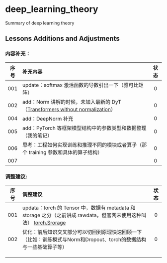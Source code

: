 # deep_learning_theory
Summary of deep learning theory



## Lessons Additions and Adjustments

### 内容补充：

| 序号 | 补充内容                                                     | 状态 |
| :--: | :----------------------------------------------------------- | :--: |
| 001  | update：softmax 激活函数的导数引出一下（雅可比矩阵）         |  0   |
| 002  | add：Norm 讲解的时候，未加入最新的 DyT（[Transformers without normalization](https://yiyibooks.cn/arxiv/2503.10622v1/index.html)） |  0   |
| 004  | add：DeepNorm 补充                                           |  0   |
| 005  | add：PyTorch 等框架模型结构中的参数类型和数据整理（我的笔记） |  0   |
| 006  | 思考：工程如何实现训练和推理不同的模块或者算子（那个 training 参数和具体的算子结构） |  0   |
| 007  |                                                              |  0   |



### 调整建议:

| 序号 | 调整建议                                                     | 状态 |
| :--: | :----------------------------------------------------------- | :--: |
| 001  | updata：torch 的 Tensor 中，数据有 metadata 和 storage 之分（之前讲成 rawdata，但官网未使用这种叫法） [torch.Srorage](https://pytorch.org/docs/stable/storage.html) |  0   |
| 002  | 优化：前后知识交叉部分可以切回到原理快速回顾一下（比如：训练模式与Norm和Dropout、torch的数据结构与一些基础算子等） |  0   |
|      |                                                              |      |
|      |                                                              |      |
|      |                                                              |      |

